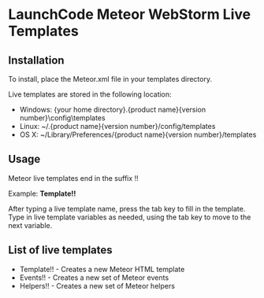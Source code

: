 # LaunchCode Meteor WebStorm Live Templates

## Installation
To install, place the Meteor.xml file in your templates directory.

Live templates are stored in the following location:

* Windows: {your home directory}\.{product name}{version number}\config\templates
* Linux: ~/.{product name}{version number}/config/templates
* OS X: ~/Library/Preferences/{product name}{version number}/templates

## Usage
Meteor live templates end in the suffix !!

Example: **Template!!**

After typing a live template name, press the tab key to fill in the template.  Type in live template variables as needed, using the tab key to move to the next variable.

## List of live templates
* Template!! - Creates a new Meteor HTML template
* Events!! - Creates a new set of Meteor events
* Helpers!! - Creates a new set of Meteor helpers
